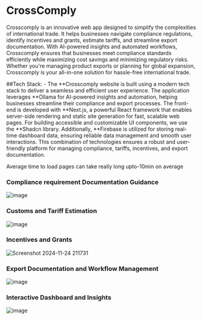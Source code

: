# CrossComply

Crosscomply is an innovative web app designed to simplify the complexities of international trade. It helps businesses navigate compliance regulations, identify incentives and grants, estimate tariffs, and streamline export documentation. With AI-powered insights and automated workflows, Crosscomply ensures that businesses meet compliance standards efficiently while maximizing cost savings and minimizing regulatory risks. Whether you're managing product exports or planning for global expansion, Crosscomply is your all-in-one solution for hassle-free international trade.

##Tech Stack: - 
The **Crosscomply website is built using a modern tech stack to deliver a seamless and efficient user experience. The application leverages **Ollama for AI-powered insights and automation, helping businesses streamline their compliance and export processes. The front-end is developed with **Next.js, a powerful React framework that enables server-side rendering and static site generation for fast, scalable web pages. For building accessible and customizable UI components, we use the **Shadcn library. Additionally, **Firebase is utilized for storing real-time dashboard data, ensuring reliable data management and smooth user interactions. This combination of technologies ensures a robust and user-friendly platform for managing compliance, tariffs, incentives, and export documentation.

Average time to load pages can take really long upto-10min on average

###	Compliance requirement Documentation Guidance
![image](https://github.com/user-attachments/assets/1dd292c5-97a6-46fc-8e20-3764c2fd01d9)

### Customs and Tariff Estimation
![image](https://github.com/user-attachments/assets/adf4d0c9-2598-4ce7-a7e7-a837b35a2f4c)

### Incentives and Grants
![Screenshot 2024-11-24 211731](https://github.com/user-attachments/assets/1c3ed1ce-78cc-4a20-8c6f-f6a4d39aa978)


### Export Documentation and Workflow Management
![image](https://github.com/user-attachments/assets/ece18963-eaa4-4433-90a0-bcb9b6ed6900)

### Interactive Dashboard and Insights
![image](https://github.com/user-attachments/assets/79d9e96d-ff25-4480-9d12-12aa97d351e0)



